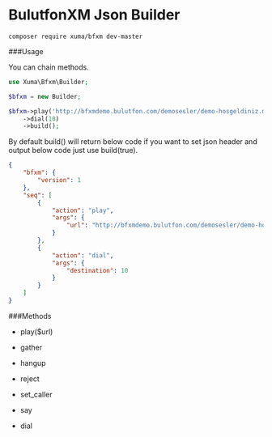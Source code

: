 # BulutfonXM Json Builder

```shell
composer require xuma/bfxm dev-master
```

###Usage

You can chain methods.

```php
use Xuma\Bfxm\Builder;

$bfxm = new Builder;

$bfxm->play('http://bfxmdemo.bulutfon.com/demosesler/demo-hosgeldiniz.mp3')
	->dial(10)
	->build();
```
By default build() will return below code if you want to set json header and output below code just use build(true).

```json
{
    "bfxm": {
        "version": 1
    },
    "seq": [
        {
            "action": "play",
            "args": {
                "url": "http://bfxmdemo.bulutfon.com/demosesler/demo-hosgeldiniz.mp3"
            }
        },
        {
            "action": "dial",
            "args": {
                "destination": 10
            }
        }
    ]
}

```


###Methods

 * play($url)

 * gather

 * hangup

 * reject

 * set_caller

 * say

 * dial
